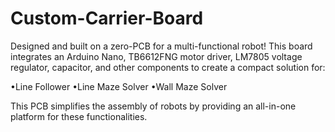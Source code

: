 # Custom-Carrier-Board
Designed and built on a zero-PCB for a multi-functional robot! This board integrates an Arduino Nano, TB6612FNG motor driver, LM7805 voltage regulator, capacitor, and other components to create a compact solution for:

•Line Follower
•Line Maze Solver
•Wall Maze Solver

This PCB simplifies the assembly of robots by providing an all-in-one platform for these functionalities.
